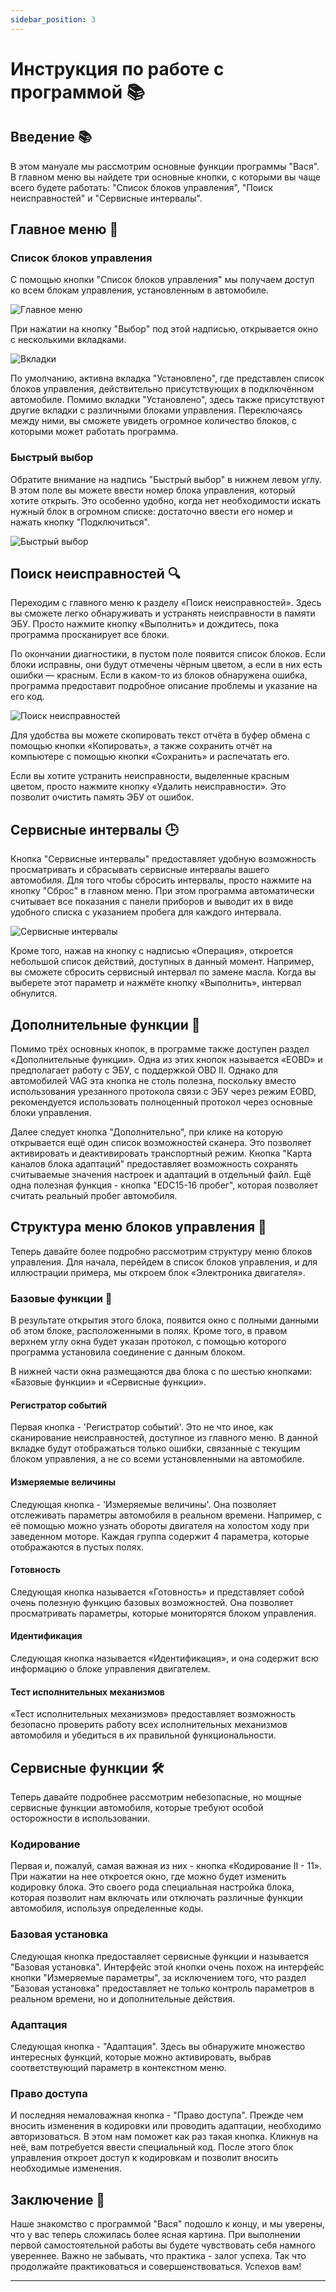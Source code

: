 ```yaml
---
sidebar_position: 3
---
```


# Инструкция по работе с программой 📚

## Введение 📚

В этом мануале мы рассмотрим основные функции программы "Вася". В главном меню вы найдете три основные кнопки, с которыми вы чаще всего будете работать: "Список блоков управления", "Поиск неисправностей" и "Сервисные интервалы".

## Главное меню 🔧

### Список блоков управления

С помощью кнопки "Список блоков управления" мы получаем доступ ко всем блокам управления, установленным в автомобиле.

![Главное меню](./img/vasya-usage/image1.jpeg)

При нажатии на кнопку "Выбор" под этой надписью, открывается окно с несколькими вкладками.

![Вкладки](./img/vasya-usage/image2.jpeg)

По умолчанию, активна вкладка "Установлено", где представлен список блоков управления, действительно присутствующих в подключённом автомобиле. Помимо вкладки "Установлено", здесь также присутствуют другие вкладки с различными блоками управления. Переключаясь между ними, вы сможете увидеть огромное количество блоков, с которыми может работать программа.

### Быстрый выбор

Обратите внимание на надпись "Быстрый выбор" в нижнем левом углу. В этом поле вы можете ввести номер блока управления, который хотите открыть. Это особенно удобно, когда нет необходимости искать нужный блок в огромном списке: достаточно ввести его номер и нажать кнопку "Подключиться".

![Быстрый выбор](./img/vasya-usage/image3.jpeg)

## Поиск неисправностей 🔍

Переходим с главного меню к разделу «Поиск неисправностей». Здесь вы сможете легко обнаруживать и устранять неисправности в памяти ЭБУ. Просто нажмите кнопку «Выполнить» и дождитесь, пока программа просканирует все блоки.

По окончании диагностики, в пустом поле появится список блоков. Если блоки исправны, они будут отмечены чёрным цветом, а если в них есть ошибки — красным. Если в каком-то из блоков обнаружена ошибка, программа предоставит подробное описание проблемы и указание на его код.

![Поиск неисправностей](https://via.placeholder.com/800x400.png?text=Поиск+неисправностей)

Для удобства вы можете скопировать текст отчёта в буфер обмена с помощью кнопки «Копировать», а также сохранить отчёт на компьютере с помощью кнопки «Сохранить» и распечатать его.

Если вы хотите устранить неисправности, выделенные красным цветом, просто нажмите кнопку «Удалить неисправности». Это позволит очистить память ЭБУ от ошибок.

## Сервисные интервалы 🕒

Кнопка "Сервисные интервалы" предоставляет удобную возможность просматривать и сбрасывать сервисные интервалы вашего автомобиля. Для того чтобы сбросить интервалы, просто нажмите на кнопку "Сброс" в главном меню. При этом программа автоматически считывает все показания с панели приборов и выводит их в виде удобного списка с указанием пробега для каждого интервала.

![Сервисные интервалы](https://via.placeholder.com/800x400.png?text=Сервисные+интервалы)

Кроме того, нажав на кнопку с надписью «Операция», откроется небольшой список действий, доступных в данный момент. Например, вы сможете сбросить сервисный интервал по замене масла. Когда вы выберете этот параметр и нажмёте кнопку «Выполнить», интервал обнулится.

## Дополнительные функции 🔧

Помимо трёх основных кнопок, в программе также доступен раздел «Дополнительные функции». Одна из этих кнопок называется «EOBD» и предполагает работу с ЭБУ, с поддержкой OBD II. Однако для автомобилей VAG эта кнопка не столь полезна, поскольку вместо использования урезанного протокола связи с ЭБУ через режим EOBD, рекомендуется использовать полноценный протокол через основные блоки управления.

Далее следует кнопка "Дополнительно", при клике на которую открывается ещё один список возможностей сканера. Это позволяет активировать и деактивировать транспортный режим. Кнопка "Карта каналов блока адаптаций" предоставляет возможность сохранять считываемые значения настроек и адаптаций в отдельный файл. Ещё одна полезная функция - кнопка "EDC15-16 пробег", которая позволяет считать реальный пробег автомобиля.

## Структура меню блоков управления 📂

Теперь давайте более подробно рассмотрим структуру меню блоков управления. Для начала, перейдем в список блоков управления, и для иллюстрации примера, мы откроем блок «Электроника двигателя».

### Базовые функции 🔧

В результате открытия этого блока, появится окно с полными данными об этом блоке, расположенными в полях. Кроме того, в правом верхнем углу окна будет указан протокол, с помощью которого программа установила соединение с данным блоком.

В нижней части окна размещаются два блока с по шестью кнопками: «Базовые функции» и «Сервисные функции».

#### Регистратор событий

Первая кнопка - 'Регистратор событий'. Это не что иное, как сканирование неисправностей, доступное из главного меню. В данной вкладке будут отображаться только ошибки, связанные с текущим блоком управления, а не со всеми установленными на автомобиле.

#### Измеряемые величины

Следующая кнопка - 'Измеряемые величины'. Она позволяет отслеживать параметры автомобиля в реальном времени. Например, с её помощью можно узнать обороты двигателя на холостом ходу при заведенном моторе. Каждая группа содержит 4 параметра, которые отображаются в пустых полях.

#### Готовность

Следующая кнопка называется «Готовность» и представляет собой очень полезную функцию базовых возможностей. Она позволяет просматривать параметры, которые мониторятся блоком управления.

#### Идентификация

Следующая кнопка называется «Идентификация», и она содержит всю информацию о блоке управления двигателем.

#### Тест исполнительных механизмов

«Тест исполнительных механизмов» предоставляет возможность безопасно проверить работу всех исполнительных механизмов автомобиля и убедиться в их правильной функциональности.

## Сервисные функции 🛠️

Теперь давайте подробнее рассмотрим небезопасные, но мощные сервисные функции автомобиля, которые требуют особой осторожности в использовании.

### Кодирование

Первая и, пожалуй, самая важная из них - кнопка «Кодирование II - 11». При нажатии на нее откроется окно, где можно будет изменить кодировку блока. Это своего рода специальная настройка блока, которая позволит нам включать или отключать различные функции автомобиля, используя определенные коды.

### Базовая установка

Следующая кнопка предоставляет сервисные функции и называется "Базовая установка". Интерфейс этой кнопки очень похож на интерфейс кнопки "Измеряемые параметры", за исключением того, что раздел "Базовая установка" предоставляет не только контроль параметров в реальном времени, но и дополнительные действия.

### Адаптация

Следующая кнопка - "Адаптация". Здесь вы обнаружите множество интересных функций, которые можно активировать, выбрав соответствующий параметр в контекстном меню.

### Право доступа

И последняя немаловажная кнопка - "Право доступа". Прежде чем вносить изменения в кодировки или проводить адаптации, необходимо авторизоваться. В этом нам поможет как раз такая кнопка. Кликнув на неё, вам потребуется ввести специальный код. После этого блок управления откроет доступ к кодировкам и позволит вносить необходимые изменения.

## Заключение 🏁

Наше знакомство с программой "Вася" подошло к концу, и мы уверены, что у вас теперь сложилась более ясная картина. При выполнении первой самостоятельной работы вы будете чувствовать себя намного увереннее. Важно не забывать, что практика - залог успеха. Так что продолжайте практиковаться и совершенствоваться. Успехов вам!

---
